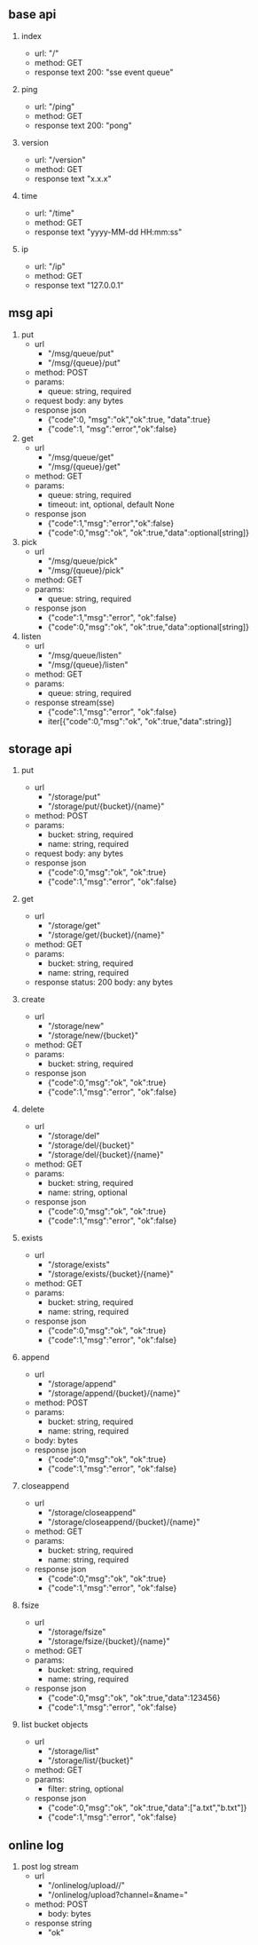 

## base api
1. index
    - url: "/"
    - method: GET
    - response text 200: "sse event queue"

2. ping
    - url: "/ping"
    - method: GET
    - response text 200: "pong"

3. version
    - url: "/version"
    - method: GET
    - response text "x.x.x"

4. time
    - url: "/time"
    - method: GET
    - response text "yyyy-MM-dd HH:mm:ss"

5. ip
    - url: "/ip"
    - method: GET
    - response text "127.0.0.1"


## msg api
1. put 
    - url
        - "/msg/queue/put"
        - "/msg/{queue}/put"
    - method: POST
    - params:
        - queue: string, required
    - request body: any bytes
    - response json
        - {"code":0, "msg":"ok","ok":true, "data":true}
        - {"code":1, "msg":"error","ok":false}
2. get
    - url
        - "/msg/queue/get"
        - "/msg/{queue}/get"
    - method: GET
    - params:
        - queue: string, required
        - timeout: int, optional, default None
    - response json
        - {"code":1,"msg":"error","ok":false}
        - {"code":0,"msg":"ok", "ok":true,"data":optional[string]}
3. pick
    - url
        - "/msg/queue/pick"
        - "/msg/{queue}/pick"
    - method: GET
    - params:
        - queue: string, required
    - response json
        - {"code":1,"msg":"error", "ok":false}
        - {"code":0,"msg":"ok", "ok":true,"data":optional[string]}
4. listen
    - url
        - "/msg/queue/listen"
        - "/msg/{queue}/listen"
    - method: GET
    - params:
        - queue: string, required
    - response stream(sse)
        - {"code":1,"msg":"error", "ok":false}
        - iter[{"code":0,"msg":"ok", "ok":true,"data":string}]

## storage api
1. put
    - url
        - "/storage/put"
        - "/storage/put/{bucket}/{name}"
    - method: POST
    - params:
        - bucket: string, required
        - name: string, required
    - request body: any bytes
    - response json
        - {"code":0,"msg":"ok", "ok":true}
        - {"code":1,"msg":"error", "ok":false}
2. get
    - url
        - "/storage/get"
        - "/storage/get/{bucket}/{name}"
    - method: GET
    - params:
        - bucket: string, required
        - name: string, required
    - response status: 200 body: any bytes

3. create
    - url
        - "/storage/new"
        - "/storage/new/{bucket}"
    - method: GET
    - params:
        - bucket: string, required
    - response json
        - {"code":0,"msg":"ok", "ok":true}
        - {"code":1,"msg":"error", "ok":false}
        
4. delete
    - url
        - "/storage/del"
        - "/storage/del/{bucket}"
        - "/storage/del/{bucket}/{name}"
    - method: GET
    - params:
        - bucket: string, required
        - name: string, optional
    - response json
        - {"code":0,"msg":"ok", "ok":true}
        - {"code":1,"msg":"error", "ok":false}


5. exists
    - url
        - "/storage/exists"
        - "/storage/exists/{bucket}/{name}"
    - method: GET
    - params:
        - bucket: string, required
        - name: string, required
    - response json
        - {"code":0,"msg":"ok", "ok":true}
        - {"code":1,"msg":"error", "ok":false}

6. append
    - url
        - "/storage/append"
        - "/storage/append/{bucket}/{name}"
    - method: POST
    - params:
        - bucket: string, required
        - name: string, required
    - body: bytes
    - response json
        - {"code":0,"msg":"ok", "ok":true}
        - {"code":1,"msg":"error", "ok":false}

7. closeappend
    - url
        - "/storage/closeappend"
        - "/storage/closeappend/{bucket}/{name}"
    - method: GET
    - params:
        - bucket: string, required
        - name: string, required
    - response json
        - {"code":0,"msg":"ok", "ok":true}
        - {"code":1,"msg":"error", "ok":false}

8. fsize
    - url
        - "/storage/fsize"
        - "/storage/fsize/{bucket}/{name}"
    - method: GET
    - params:
        - bucket: string, required
        - name: string, required
    - response json
        - {"code":0,"msg":"ok", "ok":true,"data":123456}
        - {"code":1,"msg":"error", "ok":false}
        
9. list bucket objects
    - url
      - "/storage/list"
      - "/storage/list/{bucket}"
    - method: GET
    - params:
       - filter: string, optional
    - response json
      - {"code":0,"msg":"ok", "ok":true,"data":["a.txt","b.txt"]}
      - {"code":1,"msg":"error", "ok":false}
  
## online log
1. post log stream
    - url
        - "/onlinelog/upload/<channel>/<name>"
        - "/onlinelog/upload?channel=<channel>&name=<name>"
    - method: POST
        - body: bytes
    - response string
        - "ok"

